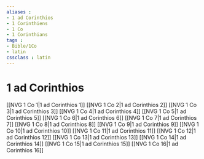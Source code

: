 ```yaml
---
aliases : 
- 1 ad Corinthios
- 1 Corinthiens
- 1 Co
- 1 Corinthians
tags : 
- Bible/1Co
- latin
cssclass : latin
---
```


# 1 ad Corinthios

[[NVG 1 Co 1|1 ad Corinthios 1]]
[[NVG 1 Co 2|1 ad Corinthios 2]]
[[NVG 1 Co 3|1 ad Corinthios 3]]
[[NVG 1 Co 4|1 ad Corinthios 4]]
[[NVG 1 Co 5|1 ad Corinthios 5]]
[[NVG 1 Co 6|1 ad Corinthios 6]]
[[NVG 1 Co 7|1 ad Corinthios 7]]
[[NVG 1 Co 8|1 ad Corinthios 8]]
[[NVG 1 Co 9|1 ad Corinthios 9]]
[[NVG 1 Co 10|1 ad Corinthios 10]]
[[NVG 1 Co 11|1 ad Corinthios 11]]
[[NVG 1 Co 12|1 ad Corinthios 12]]
[[NVG 1 Co 13|1 ad Corinthios 13]]
[[NVG 1 Co 14|1 ad Corinthios 14]]
[[NVG 1 Co 15|1 ad Corinthios 15]]
[[NVG 1 Co 16|1 ad Corinthios 16]]
